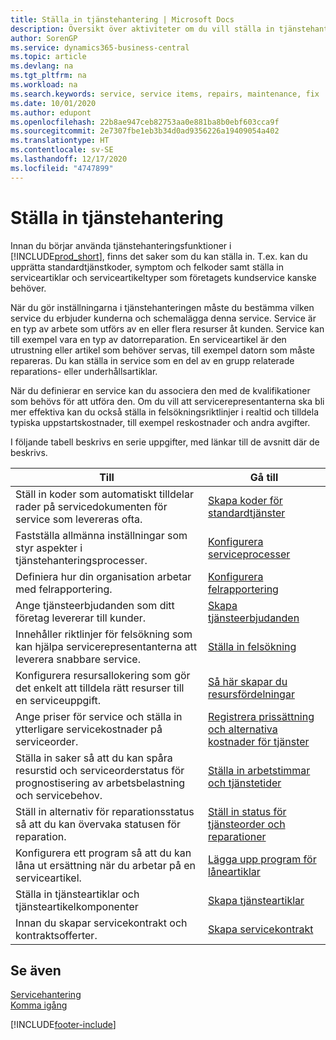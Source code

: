 ```yaml
---
title: Ställa in tjänstehantering | Microsoft Docs
description: Översikt över aktiviteter om du vill ställa in tjänstehantering som passar hur ditt företag hanterar tjänster.
author: SorenGP
ms.service: dynamics365-business-central
ms.topic: article
ms.devlang: na
ms.tgt_pltfrm: na
ms.workload: na
ms.search.keywords: service, service items, repairs, maintenance, fix
ms.date: 10/01/2020
ms.author: edupont
ms.openlocfilehash: 22b8ae947ceb82753aa0e881ba8b0ebf603cca9f
ms.sourcegitcommit: 2e7307fbe1eb3b34d0ad9356226a19409054a402
ms.translationtype: HT
ms.contentlocale: sv-SE
ms.lasthandoff: 12/17/2020
ms.locfileid: "4747899"
---
```

# <a name="setting-up-service-management"></a>Ställa in tjänstehantering
Innan du börjar använda tjänstehanteringsfunktioner i [!INCLUDE[prod_short](includes/prod_short.md)], finns det saker som du kan ställa in. T.ex. kan du upprätta standardtjänstkoder, symptom och felkoder samt ställa in serviceartiklar och serviceartikeltyper som företagets kundservice kanske behöver.  

När du gör inställningarna i tjänstehanteringen måste du bestämma vilken service du erbjuder kunderna och schemalägga denna service. Service är en typ av arbete som utförs av en eller flera resurser åt kunden. Service kan till exempel vara en typ av datorreparation. En serviceartikel är den utrustning eller artikel som behöver servas, till exempel datorn som måste repareras. Du kan ställa in service som en del av en grupp relaterade reparations- eller underhållsartiklar.  
  
När du definierar en service kan du associera den med de kvalifikationer som behövs för att utföra den. Om du vill att servicerepresentanterna ska bli mer effektiva kan du också ställa in felsökningsriktlinjer i realtid och tilldela typiska uppstartskostnader, till exempel reskostnader och andra avgifter.  

I följande tabell beskrivs en serie uppgifter, med länkar till de avsnitt där de beskrivs.  
  
| Till | Gå till |
| --- | --- |
| Ställ in koder som automatiskt tilldelar rader på servicedokumenten för service som levereras ofta. |[Skapa koder för standardtjänster](service-how-setup-service-coding.md)|
| Fastställa allmänna inställningar som styr aspekter i tjänstehanteringsprocesser.|[Konfigurera serviceprocesser](service-setup-service-processes.md)|
| Definiera hur din organisation arbetar med felrapportering. |[Konfigurera felrapportering](service-how-setup-fault-reporting.md) |
| Ange tjänsteerbjudanden som ditt företag levererar till kunder.|[Skapa tjänsteerbjudanden](service-how-setup-service-offerings.md)|
| Innehåller riktlinjer för felsökning som kan hjälpa servicerepresentanterna att leverera snabbare service. |[Ställa in felsökning](service-how-setup-troubleshooting.md) |
| Konfigurera resursallokering som gör det enkelt att tilldela rätt resurser till en serviceuppgift. |[Så här skapar du resursfördelningar](service-how-setup-resource-allocation.md) |
| Ange priser för service och ställa in ytterligare servicekostnader på serviceorder. |[Registrera prissättning och alternativa kostnader för tjänster](service-how-setup-service-costs-pricing.md)|
| Ställa in saker så att du kan spåra resurstid och serviceorderstatus för prognostisering av arbetsbelastning och servicebehov.|[Ställa in arbetstimmar och tjänstetider](service-how-setup-work-service-hours.md)|
| Ställ in alternativ för reparationsstatus så att du kan övervaka statusen för reparation. | [Ställ in status för tjänsteorder och reparationer](service-order-repair-status.md)|
| Konfigurera ett program så att du kan låna ut ersättning när du arbetar på en serviceartikel. |[Lägga upp program för låneartiklar](service-how-setup-loaner-program.md) |
| Ställa in tjänsteartiklar och tjänsteartikelkomponenter |[Skapa tjänsteartiklar](service-how-setup-service-items.md) |
| Innan du skapar servicekontrakt och kontraktsofferter. |[Skapa servicekontrakt](service-how-setup-service-contracts.md) |

## <a name="see-also"></a>Se även
[Servicehantering](service-service.md)  
[Komma igång](product-get-started.md)  


[!INCLUDE[footer-include](includes/footer-banner.md)]